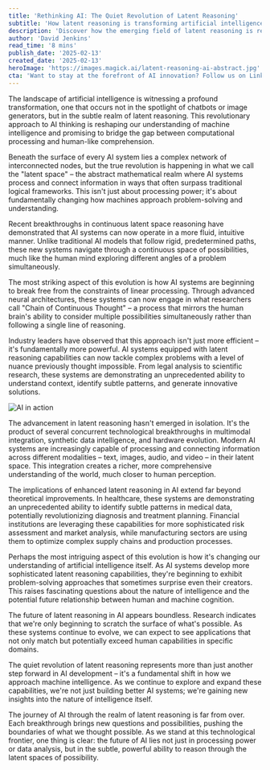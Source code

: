 ```yaml
---
title: 'Rethinking AI: The Quiet Revolution of Latent Reasoning'
subtitle: 'How latent reasoning is transforming artificial intelligence and machine learning'
description: 'Discover how the emerging field of latent reasoning is revolutionizing artificial intelligence, moving beyond traditional linear processing to enable more fluid, intuitive problem-solving capabilities that mirror human cognition.'
author: 'David Jenkins'
read_time: '8 mins'
publish_date: '2025-02-13'
created_date: '2025-02-13'
heroImage: 'https://images.magick.ai/latent-reasoning-ai-abstract.jpg'
cta: 'Want to stay at the forefront of AI innovation? Follow us on LinkedIn for daily insights into groundbreaking developments in artificial intelligence and machine learning.'
---
```


The landscape of artificial intelligence is witnessing a profound transformation, one that occurs not in the spotlight of chatbots or image generators, but in the subtle realm of latent reasoning. This revolutionary approach to AI thinking is reshaping our understanding of machine intelligence and promising to bridge the gap between computational processing and human-like comprehension.

Beneath the surface of every AI system lies a complex network of interconnected nodes, but the true revolution is happening in what we call the "latent space" – the abstract mathematical realm where AI systems process and connect information in ways that often surpass traditional logical frameworks. This isn't just about processing power; it's about fundamentally changing how machines approach problem-solving and understanding.

Recent breakthroughs in continuous latent space reasoning have demonstrated that AI systems can now operate in a more fluid, intuitive manner. Unlike traditional AI models that follow rigid, predetermined paths, these new systems navigate through a continuous space of possibilities, much like the human mind exploring different angles of a problem simultaneously.

The most striking aspect of this evolution is how AI systems are beginning to break free from the constraints of linear processing. Through advanced neural architectures, these systems can now engage in what researchers call "Chain of Continuous Thought" – a process that mirrors the human brain's ability to consider multiple possibilities simultaneously rather than following a single line of reasoning.

Industry leaders have observed that this approach isn't just more efficient – it's fundamentally more powerful. AI systems equipped with latent reasoning capabilities can now tackle complex problems with a level of nuance previously thought impossible. From legal analysis to scientific research, these systems are demonstrating an unprecedented ability to understand context, identify subtle patterns, and generate innovative solutions.

![AI in action](https://i.magick.ai/PIXE/1738406181100_magick_img.webp)

The advancement in latent reasoning hasn't emerged in isolation. It's the product of several concurrent technological breakthroughs in multimodal integration, synthetic data intelligence, and hardware evolution. Modern AI systems are increasingly capable of processing and connecting information across different modalities – text, images, audio, and video – in their latent space. This integration creates a richer, more comprehensive understanding of the world, much closer to human perception.

The implications of enhanced latent reasoning in AI extend far beyond theoretical improvements. In healthcare, these systems are demonstrating an unprecedented ability to identify subtle patterns in medical data, potentially revolutionizing diagnosis and treatment planning. Financial institutions are leveraging these capabilities for more sophisticated risk assessment and market analysis, while manufacturing sectors are using them to optimize complex supply chains and production processes.

Perhaps the most intriguing aspect of this evolution is how it's changing our understanding of artificial intelligence itself. As AI systems develop more sophisticated latent reasoning capabilities, they're beginning to exhibit problem-solving approaches that sometimes surprise even their creators. This raises fascinating questions about the nature of intelligence and the potential future relationship between human and machine cognition.

The future of latent reasoning in AI appears boundless. Research indicates that we're only beginning to scratch the surface of what's possible. As these systems continue to evolve, we can expect to see applications that not only match but potentially exceed human capabilities in specific domains.

The quiet revolution of latent reasoning represents more than just another step forward in AI development – it's a fundamental shift in how we approach machine intelligence. As we continue to explore and expand these capabilities, we're not just building better AI systems; we're gaining new insights into the nature of intelligence itself.

The journey of AI through the realm of latent reasoning is far from over. Each breakthrough brings new questions and possibilities, pushing the boundaries of what we thought possible. As we stand at this technological frontier, one thing is clear: the future of AI lies not just in processing power or data analysis, but in the subtle, powerful ability to reason through the latent spaces of possibility.